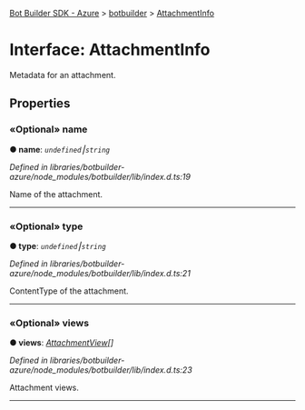[Bot Builder SDK - Azure](../README.md) > [botbuilder](../modules/botbuilder.md) > [AttachmentInfo](../interfaces/botbuilder.attachmentinfo.md)



# Interface: AttachmentInfo


Metadata for an attachment.


## Properties
<a id="name"></a>

### «Optional» name

**●  name**:  *`undefined`⎮`string`* 

*Defined in libraries/botbuilder-azure/node_modules/botbuilder/lib/index.d.ts:19*



Name of the attachment.




___

<a id="type"></a>

### «Optional» type

**●  type**:  *`undefined`⎮`string`* 

*Defined in libraries/botbuilder-azure/node_modules/botbuilder/lib/index.d.ts:21*



ContentType of the attachment.




___

<a id="views"></a>

### «Optional» views

**●  views**:  *[AttachmentView](botbuilder.attachmentview.md)[]* 

*Defined in libraries/botbuilder-azure/node_modules/botbuilder/lib/index.d.ts:23*



Attachment views.




___


